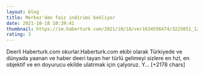 ```yaml
--- 
layout: blog
title: Merkez'den faiz indirimi bekliyor
date: 2021-10-18 10:39:41
thumbnail: https://im.haberturk.com/2021/10/18/ver1634556474/3225051_1200x627.jpg
rating: 3
---
```

Deerli Haberturk.com okurlar.Haberturk.com ekibi olarak Türkiyede ve dünyada yaanan ve haber deeri tayan her türlü gelimeyi sizlere en hzl, en objektif ve en doyurucu ekilde ulatrmak için çalyoruz. Y… [+2178 chars]